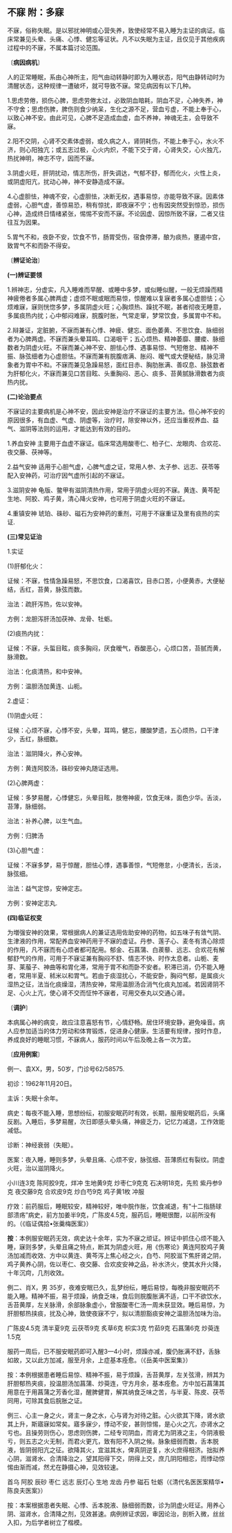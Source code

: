 ##  不寐      附：多寐

不寐，俗称失眠。是以邪扰神明或心营失养，致使经常不易入睡为主证的病证。临床常兼见头晕、头痛、心悸、健忘等证状。凡不以失眠为主证，且仅见于其他疾病过程中的不寐，不属本篇讨论范围。

〔**病因病机**〕

人的正常睡眠，系由心神所主，阳气由动转静时即为入睡状态，阳气由静转动时为清醒状态，这种规律一遭破坏，就可导致不寐。常见病因有以下几种。

1.思虑劳倦，损伤心脾，思虑劳倦太过，必致阴血暗耗，阴血不足，心神失养，神不守舍；思虑伤脾，脾伤则食少纳呆，生化之源不足，营血亏虚，不能上奉于心，以致心神不安。由此可见，心脾不足造成血虚，血不养神，神魂无主，会导致不寐。

2.阳不交阴，心肾不交素体虚弱，或久病之人，肾阴耗伤，不能上奉于心，水火不济，则心阳独亢；或五志过极，心火内炽，不能下交于肾，心肾失交，心火独亢，热扰神明，神志不守，因而不寐。

3.阴虚火旺，肝阴扰动，情志所伤，肝失调达，气郁不舒，郁而化火，火性上炎，或阴虚阳亢，扰动心神，神不安静造成不寐。

4.心虚胆怯，神魂不安，心虚胆怯，决断无权，遇事易惊，亦能导致不寐。因素体虚弱，心胆气虚，善惊易恐，稍有惊扰，即夜寐不宁；也有因突然受到惊恐，损伤心神，造成终日情绪紧张，惕惕不安而不寐。不论因虚、因惊所致不寐，二者又往往互为因果。

5.胃气不和，夜卧不安，饮食不节，肠胃受伤，宿食停滞，酿为痰热，壅遏中宫，致胃气不和而卧不得安。

〔**辨证论治**〕

**(一)辨证要领**

1.辨神志，分虚实，凡入睡难而早醒、或睡中多梦，或似睡似醒，一般无烦躁而精神疲倦者多属心脾两虚；虚烦不眠或眠而易惊，惊醒难以复寐者多属心虚胆怯；心烦难寐，寐则恍惚多梦，多属阴虚火旺；心胸烦热、躁扰不眠，甚者彻夜无睡意，多属痰热内扰；心中郁闷难寐，脘腹时胀，气常走窜，梦常饮食，多属胃中不和。

2.辩兼证，定脏腑，不寐而兼有心悸、神疲、健忘、面色萎黄、不思饮食、脉细弱者为心脾两虚。不寐而兼头晕耳鸣、口渴咽干；五心烦热、精神萎靡、腰痠、脉细数者为阴虚火旺。不寐而兼心神不安、胆怯心悸、遇事易惊、气短倦怠、精神不振、脉弦细者为心虚胆怯。不寐而兼有脘腹痞满、胀闷、暧气或大便秘结，脉见滑象者为胃中不和。不寐而兼见急躁易怒，面红目赤、胸肋胀满、善叹息、脉弦数者为肝郁化火，不寐而兼见口苦目眩、头重胸闷、恶心、痰多、苔黄腻脉滑数者为痰热内扰。

**(二)论治要点**

不寐证的主要病机是心神不安，因此安神是治疗不寐证的主要方法。但心神不安的原因很多，有血虚、气虚、阴虚等，治疗时，除安神以外，还应当重视养血、益气、滋阴等法则的运用，才能达到有效的目的。

1.养血安神    主要用于血虚不寐证。临床常选用酸枣仁、柏子仁、龙眼肉、合欢花、夜交藤、茯神等。

2.益气安神    适用于心胆气虚，心脾气虚之证，常用人参、太子参、远志、茯苓等配入安神药，可治疗因气虚所引起的不寐证。

3.滋阴安神   龟版、鳖甲有滋阴清热作用，常用于阴虚火旺的不寐。黄连、黄芩配生地、阿胶、鸡子黄，清心降火安神，也可用于阴虚火旺的不寐证。

4.重镇安神   琥珀、硃砂、磁石为安神药的重剂，可用于不寐重证及里有痰热的实证.

**(三)常见证治**

1.实证

(1)肝郁化火：

证候：不寐，性情急躁易怒，不思饮食，口渴喜饮，目赤口苦，小便黄赤，大便秘结，舌红，苔黄，脉弦而数。

治法：疏肝泻热，佐以安神。

方例：龙胆泻肝汤加茯神、龙骨、牡蛎。

(2)痰热内扰：

证候：不寐，头蜇目眩，痰多胸闷，厌食暧气，吞酸恶心，心烦口苦，苔腻而黄，脉滑数。

治法：化痰清热，和中安神。

方例：温胆汤加黄连、山枙。

2.虚证：

(1)阴虚火旺：

证候：心烦不寐，心悸不安，头晕，耳鸣，健忘，腰酸梦遗，五心烦热，口干津少，舌红，脉细数。

治法：滋阴降火，养心安神。

方例：黄连阿胶汤，硃砂安神丸随证选用。

(2)心脾两虚：

证候：多梦易醒，心悸健忘，头晕目眩，肢倦神疲，饮食无味，面色少华。舌淡，苔薄，脉细弱。

治法：补养心脾，以生气血。

方例：归脾汤

(3)心胆气虚：

证候：不寐多梦，易于惊醒，胆怯心悸，遇事善惊，气短倦怠，小便清长，舌淡，脉弦细。

治法：益气定惊，安神定志。

方例：安神定志丸.

**(四)临证权变**

为増强安神的效果，常根据病人的兼证选用佐助安神的药物，如五味子有敛气阴、生津液的作用，常配养血安神药用于不寐的虚证。丹参、莲子心、麦冬有清心除烦的作用，凡不寐而有心烦者都可配用。郁金、石菖蒲、白蒺藜、远志、合欢花有解郁舒气的作用，可用于不寐证兼有胸闷不舒、情志不快、时作太息者。山栀、麦芽、莱菔子、神曲等和胃化滞，常用于胃不和而卧不安者。积滞已消，仍不能入睡者，常用半夏、秫米以和胃气。若由于痰湿扰心，不能安卧，胸闷气郁，是属痰火湿热之征，法当化痰燥湿，清热安神，常用温胆汤合消气化痰丸加减。若因肾阴不足、心火上亢，使心肾不交而怔忡不寐者，可用交泰丸以交通心肾。

〔**调护**〕

本病属心神的病变，故应注意喜怒有节，心情舒畅。居住环境安静，避免噪音。病人应参加适当的体力劳动和体育锻炼，促进身心健康。生活要有规律，按时作息，养成良好的睡眠习惯，不寐病人，服药时间以午后及晚上各一次为宜。

〔**应用例案**〕

例一、袁XX，男，50岁，门诊号62/58575.

初诊：1962年11月20日。

主诉：失眠十余年。

病史：每夜不能入睡，思想纷纭，初服安眠药时有效，长期，服用安眠药后，头痛反剧。入睡后，多梦易醒，次日即感头晕头痛，神疲乏力，记忆力减退，工作效能减低。

诊断：神经衰弱（失眠）。

医案：夜入睡，睡则多梦，头晕且痛、心烦不安，脉弦细、苔薄质红有裂纹。阴虚火旺，治以滋阴降火。

小川连3克   陈阿胶9克，烊冲  生地黄9克    炒枣仁9克克   石决明18克，先煎    紫丹参9克   夜交藤9克  合欢皮9克    炒白芍9克   鸡子黄1枚   冲服

疗效：前药服后，睡眠较安，精神较好，唯中脘作胀，饮食减退，有"十二指肠球部溃疡”病史，前方加姜半9克，广陈皮4.5克，服药后，睡眠很酣，以前所没有的。（《临证偶拾•张羹梅医案》）

**按**：本例服安眠药无效，病史达十余年，实为不寐之顽证。辨证中抓住心烦不能入睡，寐则多梦，头晕且痛之特点，断其为阴虚火旺，用《伤寒论》黄连阿胶鸡子黄汤加减而收效、方中以黄连、黄芩泻上焦心经之火，白芍、阿胶滋下焦肝肾之阴，鸡子黄养心阴，佐以枣仁、夜交藤、合欢皮安神之品，补水济火，使其水升火降，十年沉疴，几剂收效。

例二、肖X，男    35岁，夜难安眠已久，乱梦纷纭，睡后易惊，每晚非服安眠药不能入睡。精神不振，易于烦躁，纳食乏味，食后则脘腹胀满不适，口干不欲饮水，舌苔黄厚，左关脉滑，余部脉象虚小，曾服酸枣仁汤一周未获显效。睡后易惊，为肝胆郁热挟痰，扰及心神，致使夜寐不宁，拟以清胆豁痰安神之温胆汤加味为治。

广陈皮4.5克  清半夏9克  云茯苓9克  炙草6克  枳实3克  竹茹9克  石菖蒲6克  炒萸连1.5克

服药一周后，已不服安眠药即可入醒3—4小时，烦躁亦减，腹仍胀满不舒，舌脉如故，又以此方加减，服至月余，上症基本痊愈。（《岳美中医案集》）

按：本例根据患者睡后易惊、精神不振，易于烦躁，舌苔黄厚，左关弦滑，辨其为肝胆郁热夹痰，投温胆汤加菖蒲、炒萸连，守方月余，基本痊愈。方中加石菖蒲其用意在于用菖蒲之芳香化湿，醒脾健胃，解其纳食乏味之苦，与半夏、陈皮、茯苓同用，可除其食后脘胀之证。

例三、心主一身之火，肾主一身之水，心与肾为对待之脏。心火欲其下降，肾水欲其上升，斯寤寐如常矣。寤多寐少，悸动不安，甚则惊惕，是心火之亢，亦肾水之亏也。且操劳则伤心，思虑则伤脾，二经专司阴血，而肾尤为阴液之主，今阴液极亏，则五志之火无制，而君火更亢，致有阳不入阴之候。脉象细弱而数，舌本脱液，皆阴弱阳亢之征。欲降其火，宜滋其水，俾真阴逆复，水火庶得相济。拙拟养心阴，滋肾水、合清降治之，望其阳得下交，阴得上交，庶几阴阳相恋，而悸动惊惕由渐而减，然尤在静摄心神，见效较速。

首乌  阿胶  辰砂  枣仁  远志  辰灯心  生地  龙齿  丹参  磁石  牡蛎（《清代名医医案精华•陈良夫医案》）

按：本案根据患者失眠、心悸、舌本脱液、脉细弱而数，诊为阴虚火旺证。用养心阴、滋肾水，合清降之剂，见效甚速。病例辨证求因，审因论治，剖析入微，丝丝入扣，为后学者树立了楷模。
